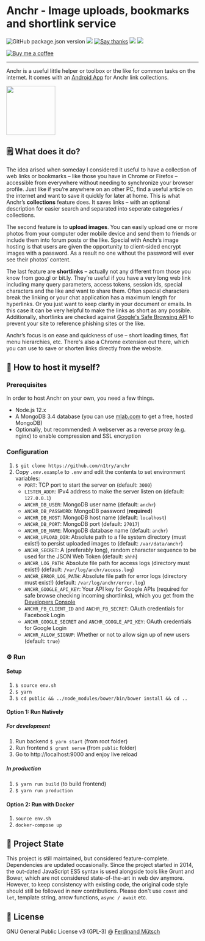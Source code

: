 # Anchr - Image uploads, bookmarks and shortlink service

![GitHub package.json version](https://img.shields.io/github/package-json/v/muety/anchr?style=flat-square)
[![](http://img.shields.io/liberapay/receives/muety.svg?logo=liberapay&style=flat-square)](https://liberapay.com/muety/)
[![Say thanks](https://img.shields.io/badge/SayThanks.io-%E2%98%BC-1EAEDB.svg?style=flat-square)](https://saythanks.io/to/n1try)
![](https://img.shields.io/github/license/muety/anchr?style=flat-square)
[![](https://img.shields.io/website.svg?url=https%3A%2F%anchr.io%2Fhealth&style=flat-square)](https://anchr.io)

[![Buy me a coffee](https://www.buymeacoffee.com/assets/img/custom_images/orange_img.png)](https://buymeacoff.ee/n1try)

---

Anchr is a useful little helper or toolbox or the like for common tasks on the internet. It comes with an [Android App](https://github.com/n1try/anchr-android) for Anchr link collections.

<img src="https://anchr.io/images/logo.png" height="128px">

## 🗒 What does it do?
The idea arised when someday I considered it useful to have a collection of web links or bookmarks – like those you have in Chrome or Firefox – accessible from everywhere without needing to synchronize your browser profile. Just like if you’re anywhere on an other PC, find a useful article on the internet and want to save it quickly for later at home. This is what Anchr’s __collections__ feature does. It saves links – with an optional description for easier search and separated into seperate categories / collections.

The second feature is to __upload images__. You can easily upload one or more photos from your computer oder mobile device and send them to friends or include them into forum posts or the like. Special with Anchr’s image hosting is that users are given the opportunity to client-sided encrypt images with a password. As a result no one without the password will ever see their photos’ content.

The last feature are __shortlinks__ – actually not any different from those you know from goo.gl or bit.ly. They’re useful if you have a very long web link including many query parameters, access tokens, session ids, special characters and the like and want to share them. Often special characters break the linking or your chat application has a maximum length for hyperlinks. Or you just want to keep clarity in your document or emails. In this case it can be very helpful to make the links as short as any possible. Additionally, shortlinks are checked against [Google's Safe Browsing API](https://developers.google.com/safe-browsing/) to prevent your site to reference phishing sites or the like.

Anchr’s focus is on ease and quickness of use – short loading times, flat menu hierarchies, etc. There's also a Chrome extension out there, which you can use to save or shorten links directly from the website.

## 📡 How to host it myself?
### Prerequisites
In order to host Anchr on your own, you need a few things.
* Node.js 12.x
* A MongoDB 3.4 database (you can use [mlab.com](http://mlab.com) to get a free, hosted MongoDB)
* Optionally, but recommended: A webserver as a reverse proxy (e.g. nginx) to enable compression and SSL encryption

### Configuration
1. `$ git clone https://github.com/n1try/anchr`
2. Copy `.env.example` to `.env` and edit the contents to set environment variables:
    * `PORT`: TCP port to start the server on (default: `3000`)
    * `LISTEN_ADDR`: IPv4 address to make the server listen on (default: `127.0.0.1`)
    * `ANCHR_DB_USER`: MongoDB user name (default: `anchr`)
    * `ANCHR_DB_PASSWORD`: MongoDB password (**required**)
    * `ANCHR_DB_HOST`: MongoDB host name (default: `localhost`)
    * `ANCHR_DB_PORT`: MongoDB port (default: `27017`)
    * `ANCHR_DB_NAME`: MongoDB database name (default: `anchr`)
    * `ANCHR_UPLOAD_DIR`: Absolute path to a file system directory (must exist!) to persist uploaded images to (default: `/var/data/anchr`)
    * `ANCHR_SECRET`: A (preferably long), random character sequence to be used for the JSON Web Token (default: `shhh`)
    * `ANCHR_LOG_PATH`: Absolute file path for access logs (directory must exist!) (default:  `/var/log/anchr/access.log`)
    * `ANCHR_ERROR_LOG_PATH`: Absolute file path for error logs (directory must exist!) (default: `/var/log/anchr/error.log`)
    * `ANCHR_GOOGLE_API_KEY`: Your API key for Google APIs (required for safe browse checking incoming shortlinks), which you get from the [Developers Console](https://console.developers.google.com/apis/)
    * `ANCHR_FB_CLIENT_ID` and `ANCHR_FB_SECRET`: OAuth credentials for Facebook Login
    * `ANCHR_GOOGLE_SECRET` and `ANCHR_GOOGLE_API_KEY`: OAuth credentials for Google Login
    * `ANCHR_ALLOW_SIGNUP`: Whether or not to allow sign up of new users (default: `true`)

### ⚙️ Run
#### Setup
1. `$ source env.sh`
3. `$ yarn`
4. `$ cd public && ../node_modules/bower/bin/bower install && cd ..`
   
#### Option 1: Run Natively
##### For development
1. Run backend `$ yarn start` (from root folder)
2. Run frontend `$ grunt serve` (from `public` folder)
3. Go to http://localhost:9000 and enjoy live reload

##### In production
1. `$ yarn run build` (to build frontend)
2. `$ yarn run production`

#### Option 2: Run with Docker
1. `source env.sh`
1. `docker-compose up`

## 🧩 Project State
This project is still maintained, but considered feature-complete. Dependencies are updated occasionally. Since the project started in 2014, the out-dated JavaScript ES5 syntax is used alongside tools like Grunt and Bower, which are not considered state-of-the-art in web dev anymore. However, to keep consistency with existing code, the original code style should still be followed in new contributions. Please don't use `const` and `let`, template string, arrow functions, `async / await` etc.

## 📓 License
GNU General Public License v3 (GPL-3) @ [Ferdinand Mütsch](https://muetsch.io)
